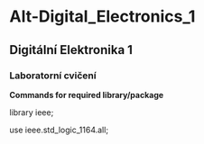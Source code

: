 # Alt-Digital_Electronics_1

## Digitální Elektronika 1
### Laboratorní cvičení


**Commands for required library/package**

library ieee;


use ieee.std_logic_1164.all;

